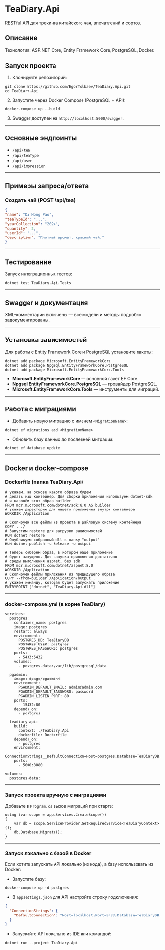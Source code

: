 # TeaDiary.Api

RESTful API для трекинга китайского чая, впечатлений и сортов.

## Описание

Технологии: ASP.NET Core, Entity Framework Core, PostgreSQL, Docker.

## Запуск проекта

1. Клонируйте репозиторий:

```bush
git clone https://github.com/EgorTolbaev/TeaDiary.Api.git
cd TeaDiary.Api
```

2. Запустите через Docker Compose (PostgreSQL + API):

```bush
docker-compose up --build
```

3. Swagger доступен на `http://localhost:5000/swagger`.

---

## Основные эндпоинты

- `/api/tea`
- `/api/teaType`
- `/api/user`
- `/api/impression`

---

## Примеры запроса/ответа

### Создать чай (POST /api/tea)

```json
{
"name": "Da Hong Pao",
"teaTypeId": "...",
"yearCollection": "2024",
"quantity": 2,
"userId": "...",
"description": "Плотный аромат, красный чай."
}
```

---

## Тестирование

Запуск интеграционных тестов:

```bush
dotnet test TeaDiary.Api.Tests
```

---

## Swagger и документация

XML-комментарии включены — все модели и методы подробно задокументированы.

---

## Установка зависимостей

Для работы с Entity Framework Core и PostgreSQL установите пакеты:

```bush
dotnet add package Microsoft.EntityFrameworkCore
dotnet add package Npgsql.EntityFrameworkCore.PostgreSQL
dotnet add package Microsoft.EntityFrameworkCore.Tools
```


- **Microsoft.EntityFrameworkCore** — основной пакет EF Core.
- **Npgsql.EntityFrameworkCore.PostgreSQL** — провайдер PostgreSQL.
- **Microsoft.EntityFrameworkCore.Tools** — инструменты для миграций.

---

## Работа с миграциями

- Добавить новую миграцию с именем `<MigrationName>`:

```bush
dotnet ef migrations add <MigrationName>
```

- Обновить базу данных до последней миграции:

```bush
dotnet ef database update
```

---

## Docker и docker-compose

### Dockerfile (папка TeaDiary.Api)

```Docker
# укажем, на основе какого образа будем 
# делать наш контейнер. Для сборки приложения используем dotnet-sdk 
# и назовём этот образ builder
FROM mcr.microsoft.com/dotnet/sdk:8.0 AS builder 
# укажем директорию для нашего приложения внутри контейнера
WORKDIR /Application

# Скопируем все файлы из проекта в файловую систему контейнера
COPY . ./
# Запустим restore для загрузки зависимостей
RUN dotnet restore
# Опубликуем собранный dll в папку "output"
RUN dotnet publish -c Release -o output

# Теперь соберём образ, в котором наше приложение 
# будет запущено. Для запуска приложения достаточно
# среды выполнения aspnet, без sdk
FROM mcr.microsoft.com/dotnet/aspnet:8.0
WORKDIR /Application
# Скопируем файлы приложения из предыдущего образа 
COPY --from=builder /Application/output .
# укажем команду, которая будет запускать приложение
ENTRYPOINT ["dotnet", "TeaDiary.Api.dll"]

```

---

### docker-compose.yml (в корне TeaDiary)

```docker-compose
services:
  postgres:
    container_name: postgres
    image: postgres
    restart: always
    environment:
      POSTGRES_DB: TeaDiaryDB
      POSTGRES_USER: postgres
      POSTGRES_PASSWORD: postgres
    ports:
      - 5433:5432
    volumes:
      - postgres-data:/var/lib/postgresql/data

  pgadmin:
    image: dpage/pgadmin4
    environment:
      PGADMIN_DEFAULT_EMAIL: admin@admin.com
      PGADMIN_DEFAULT_PASSWORD: password
      PGADMIN_LISTEN_PORT: 80
    ports:
      - 15432:80
    depends_on:
      - postgres

  teadiary-api:
    build:
      context: ./TeaDiary.Api
      dockerfile: Dockerfile
    depends_on:
      - postgres
    environment:
      - ConnectionStrings__DefaultConnection=Host=postgres;Database=TeaDiaryDB;Username=postgres;Password=postgres
    ports:
      - 5000:8080

volumes:
  postgres-data:

```

---

### Запуск проекта вручную с миграциями

Добавьте в `Program.cs` вызов миграций при старте:

```CSharp
using (var scope = app.Services.CreateScope())
{
    var db = scope.ServiceProvider.GetRequiredService<TeaDiaryContext>();
    db.Database.Migrate();
}
```

---

### Запуск локально с базой в Docker

Если хотите запускать API локально (из кода), а базу использовать из Docker:

- Запустите базу:

```bush
docker-compose up -d postgres
```

- В `appsettings.json` для API настройте строку подключения:

```json
{
  "ConnectionStrings": {
    "DefaultConnection": "Host=localhost;Port=5433;Database=TeaDiaryDB;Username=postgres;Password=postgres"
  }
}
```
- Запускайте API локально из IDE или командой:

```bush
dotnet run --project TeaDiary.Api
```

